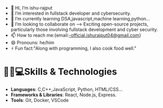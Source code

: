 - 👋 Hi, I’m ishu-rajput
- 👀 I’m interested in fullstack developer and cybersecurity.
- 🌱 I’m currently learning DSA,javascript,machine learning,python...
- 💞️ I’m looking to collaborate on --> Exciting open-source projects, particularly those involving fullstack development and cyber security.
- 📫 How to reach me:{email:-official.ishurajput04@gmail.com}
- 😄 Pronouns: he/him
- ⚡ Fun fact:"Along with programming, I also cook food well."


# 👨‍💻💻Skills & Technologies

- **Languages**: C,C++,JavaScript, Python, HTML/CSS...
- **Frameworks & Libraries**: React, Node.js, Express.
- **Tools**: Git, Docker, VSCode
